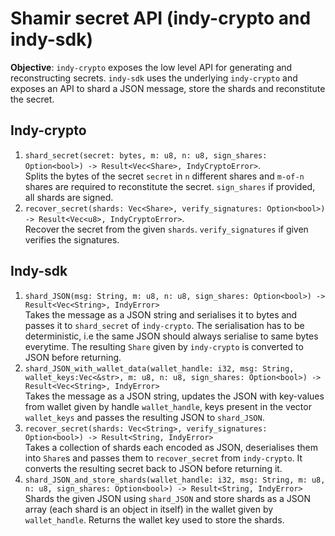 # Shamir secret API (indy-crypto and indy-sdk)
**Objective**: `indy-crypto` exposes the low level API for generating and reconstructing secrets. `indy-sdk` uses the underlying `indy-crypto` and exposes an API to shard a JSON message, store the shards and reconstitute the secret.

## Indy-crypto
1. `shard_secret(secret: bytes, m: u8, n: u8, sign_shares: Option<bool>) -> Result<Vec<Share>, IndyCryptoError>`.  
Splits the bytes of the secret `secret` in `n` different shares and `m-of-n` shares are required to reconstitute the secret. `sign_shares` if provided, all shards are signed.  
1. `recover_secret(shards: Vec<Share>, verify_signatures: Option<bool>) -> Result<Vec<u8>, IndyCryptoError>`.  
Recover the secret from the given `shards`. `verify_signatures` if given verifies the signatures.

## Indy-sdk
1. `shard_JSON(msg: String, m: u8, n: u8, sign_shares: Option<bool>) -> Result<Vec<String>, IndyError>`  
Takes the message as a JSON string and serialises it to bytes and passes it to `shard_secret` of `indy-crypto`. The serialisation has to be deterministic, i.e the same JSON should always serialise to same bytes everytime. The resulting `Share` given by `indy-crypto` is converted to JSON before returning. 
1. `shard_JSON_with_wallet_data(wallet_handle: i32, msg: String, wallet_keys:Vec<&str>, m: u8, n: u8, sign_shares: Option<bool>) -> Result<Vec<String>, IndyError>`  
Takes the message as a JSON string, updates the JSON with key-values from wallet given by handle `wallet_handle`, keys present in the vector `wallet_keys` and passes the resulting JSON to `shard_JSON`. 
1. `recover_secret(shards: Vec<String>, verify_signatures: Option<bool>) -> Result<String, IndyError>`  
Takes a collection of shards each encoded as JSON, deserialises them into `Share`s and passes them to `recover_secret` from `indy-crypto`. It converts the resulting secret back to JSON before returning it.
1. `shard_JSON_and_store_shards(wallet_handle: i32, msg: String, m: u8, n: u8, sign_shares: Option<bool>) -> Result<String, IndyError>`  
Shards the given JSON using `shard_JSON` and store shards as a JSON array (each shard is an object in itself) in the wallet given by `wallet_handle`. Returns the wallet key used to store the shards.
